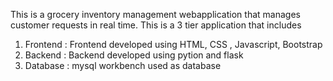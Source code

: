 This is a grocery inventory management webapplication that manages customer requests in real time. This is a 3 tier application that includes
1. Frontend : Frontend developed using HTML, CSS , Javascript, Bootstrap
2. Backend : Backend developed using pytion and flask
3. Database : mysql workbench used as database
